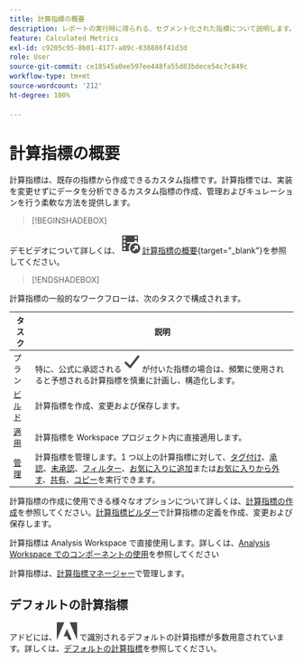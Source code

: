 ```yaml
---
title: 計算指標の概要
description: レポートの実行時に得られる、セグメント化された指標について説明します。
feature: Calculated Metrics
exl-id: c9205c95-8b01-4177-a89c-038886f41d3d
role: User
source-git-commit: ce18545a0ee597ee448fa55d83bdece54c7c849c
workflow-type: tm+mt
source-wordcount: '212'
ht-degree: 100%

---
```


# 計算指標の概要

計算指標は、既存の指標から作成できるカスタム指標です。計算指標では、実装を変更せずにデータを分析できるカスタム指標の作成、管理およびキュレーションを行う柔軟な方法を提供します。



>[!BEGINSHADEBOX]

デモビデオについて詳しくは、![VideoCheckedOut](/help/assets/icons/VideoCheckedOut.svg) [計算指標の概要](https://video.tv.adobe.com/v/33738/?quality=12&learn=on&captions=jpn){target="_blank"}を参照してください。

>[!ENDSHADEBOX]

計算指標の一般的なワークフローは、次のタスクで構成されます。

| タスク | 説明 |
| --- | --- |
| プラン | 特に、公式に承認される![チェックマーク](/help/assets/icons/Checkmark.svg)が付いた指標の場合は、頻繁に使用されると予想される計算指標を慎重に計画し、構造化します。 |
| [ビルド](/help/components/calc-metrics/cm-workflow/cm-build-metrics.md) | 計算指標を作成、変更および保存します。 |
| [適用](/help/components/use-components-in-workspace.md) | 計算指標を Workspace プロジェクト内に直接適用します。 |
| [管理](/help/components/calc-metrics/cm-workflow/cm-manager.md) | 計算指標を管理します。1 つ以上の計算指標に対して、[タグ付け](/help/components/calc-metrics/cm-workflow/cm-tagging.md)、[承認](/help/components/calc-metrics/cm-workflow/cm-approving.md)、[未承認](/help/components/calc-metrics/cm-workflow/cm-approving.md)、[フィルター](/help/components/calc-metrics/cm-workflow/cm-filter.md)、[お気に入りに追加](/help/components/calc-metrics/cm-workflow/cm-favorite.md)または[お気に入りから外す](/help/components/calc-metrics/cm-workflow/cm-favorite.md)、[共有](/help/components/calc-metrics/cm-workflow/cm-sharing.md)、[コピー](/help/components/calc-metrics/cm-workflow/cm-copy.md)を実行できます。 |

計算指標の作成に使用できる様々なオプションについて詳しくは、[計算指標の作成](/help/components/calc-metrics/cm-workflow/cm-workflow.md)を参照してください。[計算指標ビルダー](cm-workflow/cm-build-metrics.md)で計算指標の定義を作成、変更および保存します。

計算指標は Analysis Workspace で直接使用します。詳しくは、[Analysis Workspace でのコンポーネントの使用](/help/components/use-components-in-workspace.md)を参照してください

計算指標は、[計算指標マネージャー](cm-workflow/cm-manager.md)で管理します。

## デフォルトの計算指標

アドビには、![AdobeLogoSmall](/help/assets/icons/AdobeLogoSmall.svg) で識別されるデフォルトの計算指標が多数用意されています。詳しくは、[デフォルトの計算指標](/help/components/calc-metrics/default-calcmetrics.md)を参照してください。
